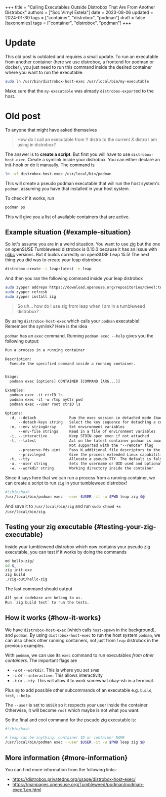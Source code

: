 +++
title = "Calling Executables Outside Distrobox That Are From Another Distrobox"
authors = ["Soc Virnyl Estela"]
date = 2023-08-06
updated = 2024-01-30
tags = ["container", "distrobox", "podman"]
draft = false
[taxonomies]
  tags = ["container", "distrobox", "podman"]
+++

# Update

This old post is outdated and requires a small update. To run an executable from another
container (here we use distrobox, a frontend for podman or docker), you just need to run
this command inside the desired container where you want to run the executable.

```sh
sudo ln /usr/bin/distrobox-host-exec /usr/local/bin/my-executable
```

Make sure that the `my-executable` was already `distrobox-export`ed to the host.

# Old post

To anyone that might have asked themselves

> How do I call an executable from Y distro to the current X distro I am using in distrobox?

The answer is to **create a script**. But first you will have to use `distrobox-host-exec`. Create a symlink inside your distrobox. You can either declare
an init-hook or do it manually. The command is

```sh
ln -sf distrobox-host-exec /usr/local/bin/podman
```

This will create a pseudo podman executable that will run the host system's `podman`, assuming you have that installed in your host system.

To check if it works, run

```sh
podman ps
```

This will give you a list of available containers that are active.


## Example situation {#example-situation}

So let's assume you are in a weird situation. You want to use [zig](https://ziglang.org) but the one on openSUSE Tumbleweed distrobox is 0.10.0 because it has an
issue with [glibc](https://ziglang.org/download/0.11.0/release-notes.html#glibc-234) versions. But it builds correctly on openSUSE Leap 15.5! The next thing you did was to create your leap distrobox

```sh
distrobox-create -i leap:latest -n leap
```

And then you ran the following command inside your leap distrobox

```sh
sudo zypper addrepo https://download.opensuse.org/repositories/devel:tools:compiler/15.5/devel:tools:compiler.repo
sudo zypper refresh
sudo zypper install zig
```

> So uh... how do I use zig from leap when I am in a tumbleweed distrobox?

By using `distrobox-host-exec` which calls your `podman` executable! Remember the symlink? Here is the idea

`podman` has an `exec` command. Running `podman exec --help` gives you the following output:

```txt
Run a process in a running container

Description:
  Execute the specified command inside a running container.


Usage:
  podman exec [options] CONTAINER [COMMAND [ARG...]]

Examples:
  podman exec -it ctrID ls
  podman exec -it -w /tmp myCtr pwd
  podman exec --user root ctrID ls

Options:
  -d, --detach               Run the exec session in detached mode (backgrounded)
      --detach-keys string   Select the key sequence for detaching a container. Format is a single character [a-Z] or ctrl-<value> where <value> is one of: a-z, @, ^, [, , or _ (default "ctrl-p,ctrl-q")
  -e, --env stringArray      Set environment variables
      --env-file strings     Read in a file of environment variables
  -i, --interactive          Keep STDIN open even if not attached
  -l, --latest               Act on the latest container podman is aware of
                             Not supported with the "--remote" flag
      --preserve-fds uint    Pass N additional file descriptors to the container
      --privileged           Give the process extended Linux capabilities inside the container.  The default is false
  -t, --tty                  Allocate a pseudo-TTY. The default is false
  -u, --user string          Sets the username or UID used and optionally the groupname or GID for the specified command
  -w, --workdir string       Working directory inside the container
```

Since it says here that we can run a process from a running container, we can create a script to run `zig` in your tumbleweed distrobox!

```sh
#!/bin/bash
/usr/local/bin/podman exec --user $USER -it -w $PWD leap zig $@
```

And save it to `/usr/local/bin/zig` and run `sudo chmod +x /usr/local/bin/zig`.


## Testing your zig executable {#testing-your-zig-executable}

Inside your tumbleweed distrobox which now contains your pseudo zig executable, you can test if it works by doing the commands

```sh
md hello-zig/
cd $_
zig init-exe
zig build
./zig-out/hello-zig
```

The last command should output

```txt
All your codebase are belong to us.
Run `zig build test` to run the tests.
```


## How it works {#how-it-works}

We have `distrobox-host-exec` (which calls `host-spawn` in the background), and `podman`. By using `distrobox-host-exec` to
run the host system `podman`, we can also check other running containers, not just from `leap` distrobox in the previous examples.

With `podman`, we can use its `exec` command to run executables _from other containers_. The important flags are

-   `-w` or `--workdir`. This is where you set `$PWD`
-   `-i` or `--interactive`. This allows interactivity
-   `-t` or `--tty`. This will allow it to work somewhat okay-ish in a terminal.

Plus `$@` to add possible other subcommands of an executable e.g. `build`, `test`, `--help`.

The `--user` is set to `$USER` so it respects your user inside the container. Otherwise, it will become `root` which
maybe is not what you want.

So the final and cool command for the pseudo zig executable is:

```bash
#!/bin/bash

# leap can be anything: container ID or container NAME
/usr/local/bin/podman exec --user $USER -it -w $PWD leap zig $@
```


## More information {#more-information}

You can find more information from the following links:

-   <https://distrobox.privatedns.org/usage/distrobox-host-exec/>
-   <https://manpages.opensuse.org/Tumbleweed/podman/podman-exec.1.en.html>
